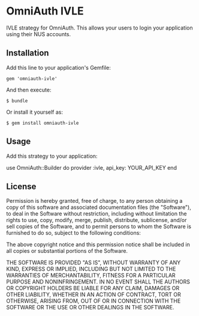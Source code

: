 # OmniAuth IVLE

IVLE strategy for OmniAuth. This allows your users to login your application using their NUS accounts.

## Installation

Add this line to your application's Gemfile:

    gem 'omniauth-ivle'

And then execute:

    $ bundle

Or install it yourself as:

    $ gem install omniauth-ivle

## Usage

Add this strategy to your application:

use OmniAuth::Builder do
    provider :ivle, api_key: YOUR_API_KEY
end

## License

Permission is hereby granted, free of charge, to any person obtaining a copy of this software and associated documentation files (the "Software"), to deal in the Software without restriction, including without limitation the rights to use, copy, modify, merge, publish, distribute, sublicense, and/or sell copies of the Software, and to permit persons to whom the Software is furnished to do so, subject to the following conditions:

The above copyright notice and this permission notice shall be included in all copies or substantial portions of the Software.

THE SOFTWARE IS PROVIDED "AS IS", WITHOUT WARRANTY OF ANY KIND, EXPRESS OR IMPLIED, INCLUDING BUT NOT LIMITED TO THE WARRANTIES OF MERCHANTABILITY, FITNESS FOR A PARTICULAR PURPOSE AND NONINFRINGEMENT. IN NO EVENT SHALL THE AUTHORS OR COPYRIGHT HOLDERS BE LIABLE FOR ANY CLAIM, DAMAGES OR OTHER LIABILITY, WHETHER IN AN ACTION OF CONTRACT, TORT OR OTHERWISE, ARISING FROM, OUT OF OR IN CONNECTION WITH THE SOFTWARE OR THE USE OR OTHER DEALINGS IN THE SOFTWARE.
